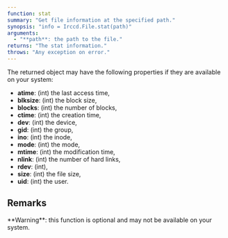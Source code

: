 ```yaml
---
function: stat
summary: "Get file information at the specified path."
synopsis: "info = Irccd.File.stat(path)"
arguments:
  - "**path**: the path to the file."
returns: "The stat information."
throws: "Any exception on error."
---
```


The returned object may have the following properties if they are available on your system:

  - **atime**: (int) the last access time,
  - **blksize**: (int) the block size,
  - **blocks**: (int) the number of blocks,
  - **ctime**: (int) the creation time,
  - **dev**: (int) the device,
  - **gid**: (int) the group,
  - **ino**: (int) the inode,
  - **mode**: (int) the mode,
  - **mtime**: (int) the modification time,
  - **nlink**: (int) the number of hard links,
  - **rdev**: (int),
  - **size**: (int) the file size,
  - **uid**: (int) the user.

## Remarks

<div class="alert alert-warning" role="alert">
**Warning**: this function is optional and may not be available on your system.
</div>
